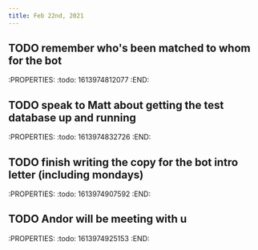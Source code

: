 ```yaml
---
title: Feb 22nd, 2021
---
```


## TODO remember who's been matched to whom for the bot
:PROPERTIES:
:todo: 1613974812077
:END:
## TODO speak to Matt about getting the test database up and running
:PROPERTIES:
:todo: 1613974832726
:END:
## TODO finish writing the copy for the bot intro letter (including mondays)
:PROPERTIES:
:todo: 1613974907592
:END:
## TODO Andor will be meeting with u
:PROPERTIES:
:todo: 1613974925153
:END:
##
